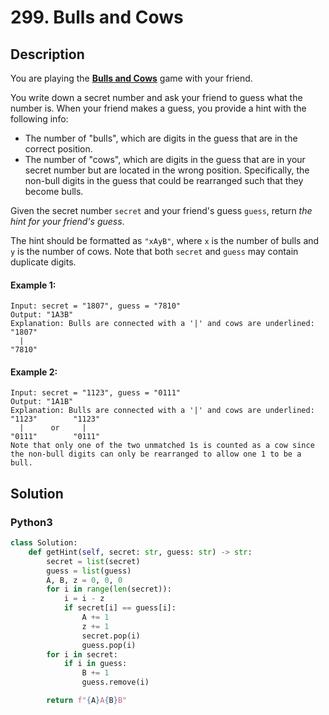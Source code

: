 # 299. Bulls and Cows

## Description
You are playing the **[Bulls and Cows](https://en.wikipedia.org/wiki/Bulls_and_Cows)** game with your friend.

You write down a secret number and ask your friend to guess what the number is. When your friend makes a guess, you provide a hint with the following info:

* The number of "bulls", which are digits in the guess that are in the correct position.
* The number of "cows", which are digits in the guess that are in your secret number but are located in the wrong position. Specifically, the non-bull digits in the guess that could be rearranged such that they become bulls.

Given the secret number `secret` and your friend's guess `guess`, return *the hint for your friend's guess*.

The hint should be formatted as `"xAyB"`, where `x` is the number of bulls and `y` is the number of cows. Note that both `secret` and `guess` may contain duplicate digits.

#### Example 1:
```
Input: secret = "1807", guess = "7810"
Output: "1A3B"
Explanation: Bulls are connected with a '|' and cows are underlined:
"1807"
  |
"7810"
```

#### Example 2:
```
Input: secret = "1123", guess = "0111"
Output: "1A1B"
Explanation: Bulls are connected with a '|' and cows are underlined:
"1123"        "1123"
  |      or     |
"0111"        "0111"
Note that only one of the two unmatched 1s is counted as a cow since the non-bull digits can only be rearranged to allow one 1 to be a bull.
```


## Solution

### Python3
```python
class Solution:
    def getHint(self, secret: str, guess: str) -> str:
        secret = list(secret)
        guess = list(guess)
        A, B, z = 0, 0, 0
        for i in range(len(secret)):
            i = i - z
            if secret[i] == guess[i]:
                A += 1
                z += 1
                secret.pop(i)
                guess.pop(i)
        for i in secret:
            if i in guess:
                B += 1
                guess.remove(i)

        return f"{A}A{B}B"
```